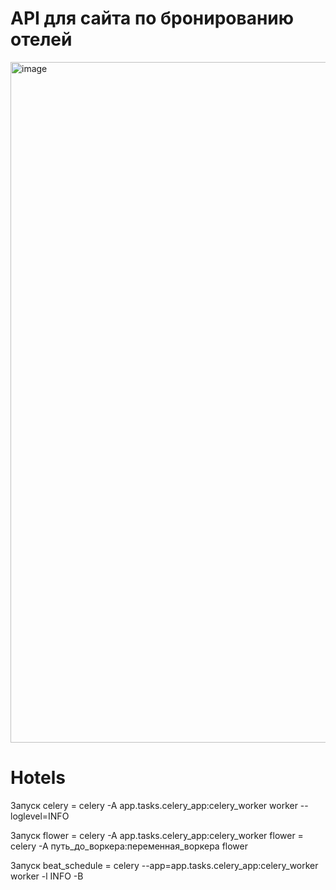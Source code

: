 # API для сайта по бронированию отелей
<img width="1089" alt="image" src="https://github.com/BrotherFromAnotherGrandmother/BookingHotels/assets/101392966/071301ca-0199-4d75-bb6b-fafd2f1b998e">


# Hotels

Запуск celery = celery -A app.tasks.celery_app:celery_worker worker --loglevel=INFO

Запуск flower = celery -A app.tasks.celery_app:celery_worker flower = celery -A путь_до_воркера:переменная_воркера flower

Запуск beat_schedule = celery --app=app.tasks.celery_app:celery_worker worker -l INFO -B


#  

#  

#  
